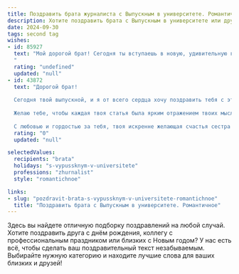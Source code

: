```yaml
---
title: Поздравить брата журналиста с Выпускным в университете. Романтичное
description: Хотите поздравить брата с Выпускным в университете или другим праздником? Наш ИИ создаст незабываемое поздравление, а вы обязательно выделитесь среди других.  
date: 2024-09-30
tags: second tag
wishes:
- id: 85927
  text: "Мой дорогой брат! Сегодня ты вступаешь в новую, удивительную главу своей жизни – главу журналиста, искателя правды и рассказчика историй.  Выпускной – это не точка, а восхитительная запятая, предваряющая бесконечный ряд ярких сюжетов, которые ты будешь писать своей жизнью. Пусть твой талант горит ярким пламенем, освещая путь к новым открытиям и великим достижениям.  Я бесконечно горжусь тобой и верю в твою светлую звезду. С праздником, любимый брат!
  "
  rating: "undefined"
  updated: "null"
- id: 43872
  text: "Дорогой брат!
  
  Сегодня твой выпускной, и я от всего сердца хочу поздравить тебя с этим значимым событием! Ты с блеском преодолел все трудности и с упорством шагаешь к своей мечте, становясь журналистом. Твоя страсть к слову, умение видеть мир с разных сторон и стремление к правде вдохновляют не только меня, но и многих людей вокруг.
  
  Желаю тебе, чтобы каждая твоя статья была ярким отражением твоих мыслей и чувств, а твои заметки помогали находить истину в этом многообразном мире. Пусть впереди будет множество удивительных приключений, а каждый твой шаг приближает к новым высотам.
  
  С любовью и гордостью за тебя, твоя искренне желающая счастья сестра!"
  rating: "0"
  updated: "null"

selectedValues:
  recipients: "brata"
  holidays: "s-vypussknym-v-universitete"
  professions: "zhurnalist"
  style: "romantichnoe"

links:
- slug: "pozdravit-brata-s-vypussknym-v-universitete-romantichnoe"
  title: "Поздравить брата с Выпускным в университете. Романтичное"
---
```


Здесь вы найдете отличную подборку поздравлений на любой случай. 
Хотите поздравить друга с днём рождения, коллегу с профессиональным праздником или близких с Новым годом? У нас есть всё, чтобы сделать ваш поздравительный текст незабываемым. Выбирайте нужную категорию и находите лучшие слова для ваших близких и друзей!
